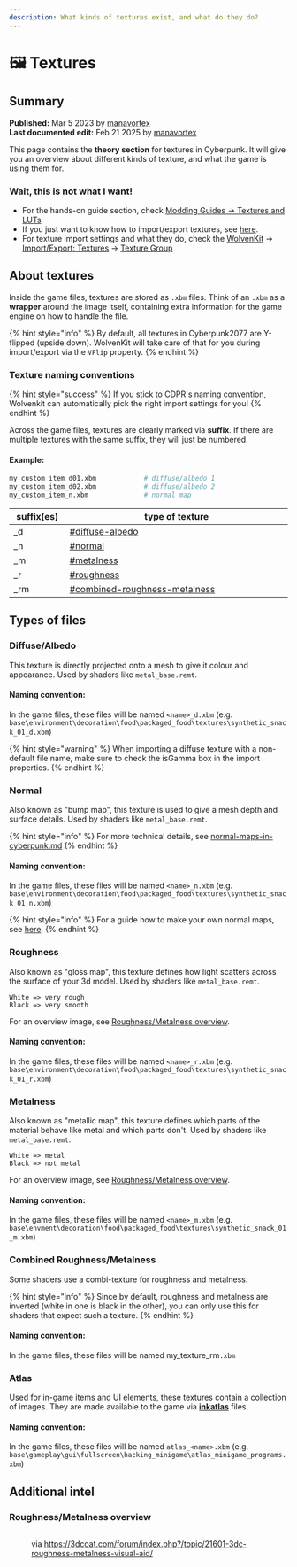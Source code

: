 ```yaml
---
description: What kinds of textures exist, and what do they do?
---
```


# 🖼️ Textures

## Summary

**Published:** Mar 5 2023 by [manavortex](https://app.gitbook.com/u/NfZBoxGegfUqB33J9HXuCs6PVaC3 "mention")\
**Last documented edit:** Feb 21 2025 by [manavortex](https://app.gitbook.com/u/NfZBoxGegfUqB33J9HXuCs6PVaC3 "mention")

This page contains the **theory section** for textures in Cyberpunk. It will give you an overview about different kinds of texture, and what the game is using them for.

### Wait, this is not what I want!

* For the hands-on guide section, check [Modding Guides -> Textures and LUTs](../../../modding-guides/textures-and-luts/)
* If you just want to know how to import/export textures, see [here](../../../modding-guides/textures-and-luts/images-importing-editing-exporting.md).&#x20;
* For texture import settings and what they do, check the [WolvenKit](https://app.gitbook.com/o/-MP5ijqI11FeeX7c8-N8/s/-MP_ozZVx2gRZUPXkd4r/ "mention") -> [Import/Export: Textures](https://app.gitbook.com/s/-MP_ozZVx2gRZUPXkd4r/wolvenkit-app/usage/import-export/textures "mention") -> [Texture Group](https://app.gitbook.com/s/-MP_ozZVx2gRZUPXkd4r/wolvenkit-app/usage/import-export/textures#texture-group "mention")

## About textures

Inside the game files, textures are stored as `.xbm` files. Think of an `.xbm` as a **wrapper** around the image itself, containing extra information for the game engine on how to handle the file.

{% hint style="info" %}
By default, all textures in Cyberpunk2077 are Y-flipped (upside down). WolvenKit will take care of that for you during import/export via the `VFlip` property.
{% endhint %}

### Texture naming conventions

{% hint style="success" %}
If you stick to CDPR's naming convention, Wolvenkit can automatically pick the right import settings for you!
{% endhint %}

Across the game files, textures are clearly marked via **suffix**. If there are multiple textures with the same suffix, they will just be numbered.&#x20;

#### Example:

```bash
my_custom_item_d01.xbm            # diffuse/albedo 1
my_custom_item_d02.xbm            # diffuse/albedo 2
my_custom_item_n.xbm              # normal map
```

<table><thead><tr><th width="94">suffix(es)</th><th width="649">type of texture</th></tr></thead><tbody><tr><td>_d</td><td><a data-mention href="./#diffuse-albedo">#diffuse-albedo</a></td></tr><tr><td>_n</td><td><a data-mention href="./#normal">#normal</a></td></tr><tr><td>_m</td><td><a data-mention href="./#metalness">#metalness</a></td></tr><tr><td>_r</td><td><a data-mention href="./#roughness">#roughness</a></td></tr><tr><td>_rm</td><td><a data-mention href="./#combined-roughness-metalness">#combined-roughness-metalness</a></td></tr></tbody></table>

## Types of files

### Diffuse/Albedo

This texture is directly projected onto a mesh to give it colour and appearance. Used by shaders like `metal_base.remt`.

#### Naming convention:

In the game files, these files will be named `<name>_d.xbm` (e.g. `base\environment\decoration\food\packaged_food\textures\synthetic_snack_01_d.xbm`)

{% hint style="warning" %}
When importing a diffuse texture with a non-default file name, make sure to check the isGamma box in the import properties.
{% endhint %}

### Normal

Also known as "bump map", this texture is used to give a mesh depth and surface details. Used by shaders like `metal_base.remt`.

{% hint style="info" %}
For more technical details, see [normal-maps-in-cyberpunk.md](normal-maps-in-cyberpunk.md "mention")
{% endhint %}

#### Naming convention:

In the game files, these files will be named `<name>_n.xbm` (e.g. `base\environment\decoration\food\packaged_food\textures\synthetic_snack_01_n.xbm`)

{% hint style="info" %}
For a guide how to make your own normal maps, see [here](../../../modding-guides/textures-and-luts/self-made-normal-maps/).
{% endhint %}

### Roughness

Also known as "gloss map", this texture defines how light scatters across the surface of your 3d model. Used by shaders like `metal_base.remt`.

```
White => very rough
Black => very smooth
```

For an overview image, see [Roughness/Metalness overview](./#roughness-metalness-overview).

#### Naming convention:

In the game files, these files will be named `<name>_r.xbm` (e.g. `base\environment\decoration\food\packaged_food\textures\synthetic_snack_01_r.xbm`)

### Metalness

Also known as "metallic map", this texture defines which parts of the material behave like metal and which parts don't. Used by shaders like `metal_base.remt`.

```
White => metal
Black => not metal
```

For an overview image, see [Roughness/Metalness overview](./#roughness-metalness-overview).

#### Naming convention:

In the game files, these files will be named `<name>_m.xbm` (e.g. `base\envment\decoration\food\packaged_food\textures\synthetic_snack_01_m.xbm`)

### Combined Roughness/Metalness

Some shaders use a combi-texture for roughness and metalness.&#x20;

{% hint style="info" %}
Since by default, roughness and metalness are inverted (white in one is black in the other), you can only use this for shaders that expect such a texture.
{% endhint %}

#### Naming convention:

In the game files, these files will be named my\_texture\_rm`.xbm`

### Atlas

Used for in-game items and UI elements, these textures contain a collection of images. They are made available to the game via [**inkatlas**](../../files-and-what-they-do/game-icons-the-inkatlas-file.md) files.

#### Naming convention:

In the game files, these files will be named `atlas_<name>.xbm` (e.g. `base\gameplay\gui\fullscreen\hacking_minigame\atlas_minigame_programs.xbm`)





## Additional intel

### Roughness/Metalness overview

<figure><img src="https://3dcoat.com/forum/uploads/monthly_2017_11/3DC_PBR.thumb.jpg.e5e6dfadbb34dfc4e806871be9fb203c.jpg" alt=""><figcaption><p>via <a href="https://3dcoat.com/forum/index.php?/topic/21601-3dc-roughness-metalness-visual-aid/">https://3dcoat.com/forum/index.php?/topic/21601-3dc-roughness-metalness-visual-aid/</a></p></figcaption></figure>
